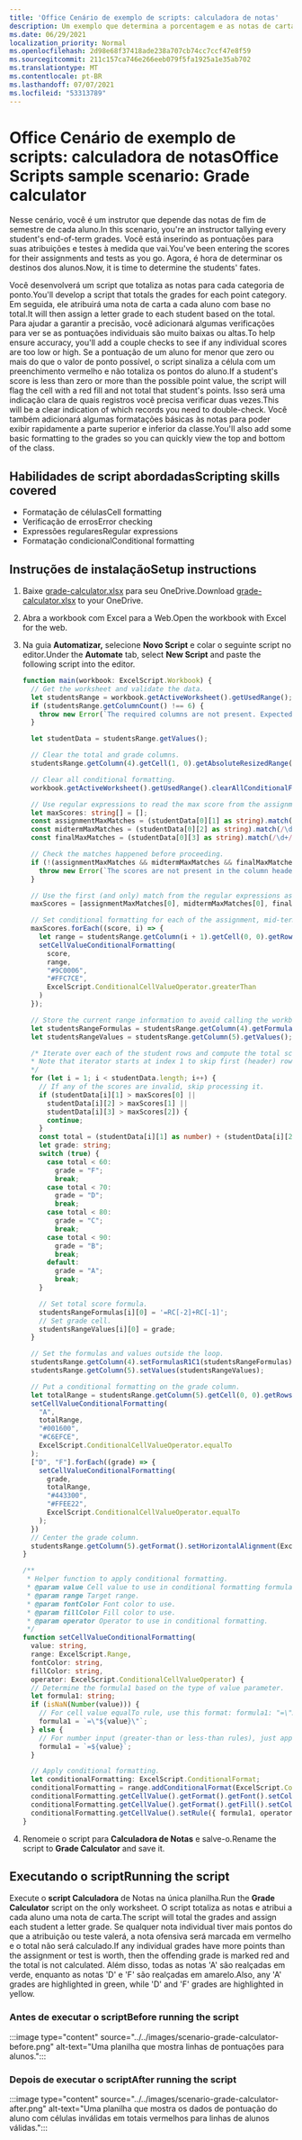 ```yaml
---
title: 'Office Cenário de exemplo de scripts: calculadora de notas'
description: Um exemplo que determina a porcentagem e as notas de carta para uma classe de alunos.
ms.date: 06/29/2021
localization_priority: Normal
ms.openlocfilehash: 2d98e68f37418ade238a707cb74cc7ccf47e8f59
ms.sourcegitcommit: 211c157ca746e266eeb079f5fa1925a1e35ab702
ms.translationtype: MT
ms.contentlocale: pt-BR
ms.lasthandoff: 07/07/2021
ms.locfileid: "53313789"
---
```

# <a name="office-scripts-sample-scenario-grade-calculator"></a><span data-ttu-id="64e8b-103">Office Cenário de exemplo de scripts: calculadora de notas</span><span class="sxs-lookup"><span data-stu-id="64e8b-103">Office Scripts sample scenario: Grade calculator</span></span>

<span data-ttu-id="64e8b-104">Nesse cenário, você é um instrutor que depende das notas de fim de semestre de cada aluno.</span><span class="sxs-lookup"><span data-stu-id="64e8b-104">In this scenario, you're an instructor tallying every student's end-of-term grades.</span></span> <span data-ttu-id="64e8b-105">Você está inserindo as pontuações para suas atribuições e testes à medida que vai.</span><span class="sxs-lookup"><span data-stu-id="64e8b-105">You've been entering the scores for their assignments and tests as you go.</span></span> <span data-ttu-id="64e8b-106">Agora, é hora de determinar os destinos dos alunos.</span><span class="sxs-lookup"><span data-stu-id="64e8b-106">Now, it is time to determine the students' fates.</span></span>

<span data-ttu-id="64e8b-107">Você desenvolverá um script que totaliza as notas para cada categoria de ponto.</span><span class="sxs-lookup"><span data-stu-id="64e8b-107">You'll develop a script that totals the grades for each point category.</span></span> <span data-ttu-id="64e8b-108">Em seguida, ele atribuirá uma nota de carta a cada aluno com base no total.</span><span class="sxs-lookup"><span data-stu-id="64e8b-108">It will then assign a letter grade to each student based on the total.</span></span> <span data-ttu-id="64e8b-109">Para ajudar a garantir a precisão, você adicionará algumas verificações para ver se as pontuações individuais são muito baixas ou altas.</span><span class="sxs-lookup"><span data-stu-id="64e8b-109">To help ensure accuracy, you'll add a couple checks to see if any individual scores are too low or high.</span></span> <span data-ttu-id="64e8b-110">Se a pontuação de um aluno for menor que zero ou mais do que o valor de ponto possível, o script sinaliza a célula com um preenchimento vermelho e não totaliza os pontos do aluno.</span><span class="sxs-lookup"><span data-stu-id="64e8b-110">If a student's score is less than zero or more than the possible point value, the script will flag the cell with a red fill and not total that student's points.</span></span> <span data-ttu-id="64e8b-111">Isso será uma indicação clara de quais registros você precisa verificar duas vezes.</span><span class="sxs-lookup"><span data-stu-id="64e8b-111">This will be a clear indication of which records you need to double-check.</span></span> <span data-ttu-id="64e8b-112">Você também adicionará algumas formatações básicas às notas para poder exibir rapidamente a parte superior e inferior da classe.</span><span class="sxs-lookup"><span data-stu-id="64e8b-112">You'll also add some basic formatting to the grades so you can quickly view the top and bottom of the class.</span></span>

## <a name="scripting-skills-covered"></a><span data-ttu-id="64e8b-113">Habilidades de script abordadas</span><span class="sxs-lookup"><span data-stu-id="64e8b-113">Scripting skills covered</span></span>

- <span data-ttu-id="64e8b-114">Formatação de células</span><span class="sxs-lookup"><span data-stu-id="64e8b-114">Cell formatting</span></span>
- <span data-ttu-id="64e8b-115">Verificação de erros</span><span class="sxs-lookup"><span data-stu-id="64e8b-115">Error checking</span></span>
- <span data-ttu-id="64e8b-116">Expressões regulares</span><span class="sxs-lookup"><span data-stu-id="64e8b-116">Regular expressions</span></span>
- <span data-ttu-id="64e8b-117">Formatação condicional</span><span class="sxs-lookup"><span data-stu-id="64e8b-117">Conditional formatting</span></span>

## <a name="setup-instructions"></a><span data-ttu-id="64e8b-118">Instruções de instalação</span><span class="sxs-lookup"><span data-stu-id="64e8b-118">Setup instructions</span></span>

1. <span data-ttu-id="64e8b-119">Baixe <a href="grade-calculator.xlsx">grade-calculator.xlsx</a> para seu OneDrive.</span><span class="sxs-lookup"><span data-stu-id="64e8b-119">Download <a href="grade-calculator.xlsx">grade-calculator.xlsx</a> to your OneDrive.</span></span>

1. <span data-ttu-id="64e8b-120">Abra a workbook com Excel para a Web.</span><span class="sxs-lookup"><span data-stu-id="64e8b-120">Open the workbook with Excel for the web.</span></span>

1. <span data-ttu-id="64e8b-121">Na guia **Automatizar,** selecione **Novo Script** e colar o seguinte script no editor.</span><span class="sxs-lookup"><span data-stu-id="64e8b-121">Under the **Automate** tab, select **New Script** and paste the following script into the editor.</span></span>

    ```TypeScript
    function main(workbook: ExcelScript.Workbook) {
      // Get the worksheet and validate the data.
      let studentsRange = workbook.getActiveWorksheet().getUsedRange();
      if (studentsRange.getColumnCount() !== 6) {
        throw new Error(`The required columns are not present. Expected column headers: "Student ID | Assignment score | Mid-term | Final | Total | Grade"`);
      }

      let studentData = studentsRange.getValues();

      // Clear the total and grade columns.
      studentsRange.getColumn(4).getCell(1, 0).getAbsoluteResizedRange(studentData.length - 1, 2).clear();

      // Clear all conditional formatting.
      workbook.getActiveWorksheet().getUsedRange().clearAllConditionalFormats();

      // Use regular expressions to read the max score from the assignment, mid-term, and final scores columns.
      let maxScores: string[] = [];
      const assignmentMaxMatches = (studentData[0][1] as string).match(/\d+/);
      const midtermMaxMatches = (studentData[0][2] as string).match(/\d+/);
      const finalMaxMatches = (studentData[0][3] as string).match(/\d+/);

      // Check the matches happened before proceeding.
      if (!(assignmentMaxMatches && midtermMaxMatches && finalMaxMatches)) {
        throw new Error(`The scores are not present in the column headers. Expected format: "Assignments (n)|Mid-term (n)|Final (n)"`);
      }

      // Use the first (and only) match from the regular expressions as the max scores.
      maxScores = [assignmentMaxMatches[0], midtermMaxMatches[0], finalMaxMatches[0]];

      // Set conditional formatting for each of the assignment, mid-term, and final scores columns.
      maxScores.forEach((score, i) => {
        let range = studentsRange.getColumn(i + 1).getCell(0, 0).getRowsBelow(studentData.length - 1);
        setCellValueConditionalFormatting(
          score,
          range,
          "#9C0006",
          "#FFC7CE",
          ExcelScript.ConditionalCellValueOperator.greaterThan
        )
      });

      // Store the current range information to avoid calling the workbook in the loop.
      let studentsRangeFormulas = studentsRange.getColumn(4).getFormulasR1C1();
      let studentsRangeValues = studentsRange.getColumn(5).getValues();

      /* Iterate over each of the student rows and compute the total score and letter grade.
      * Note that iterator starts at index 1 to skip first (header) row.
      */
      for (let i = 1; i < studentData.length; i++) {
        // If any of the scores are invalid, skip processing it.
        if (studentData[i][1] > maxScores[0] ||
          studentData[i][2] > maxScores[1] ||
          studentData[i][3] > maxScores[2]) {
          continue;
        }
        const total = (studentData[i][1] as number) + (studentData[i][2] as number) + (studentData[i][3] as number);
        let grade: string;
        switch (true) {
          case total < 60:
            grade = "F";
            break;
          case total < 70:
            grade = "D";
            break;
          case total < 80:
            grade = "C";
            break;
          case total < 90:
            grade = "B";
            break;
          default:
            grade = "A";
            break;
        }
    
        // Set total score formula.
        studentsRangeFormulas[i][0] = '=RC[-2]+RC[-1]';
        // Set grade cell.
        studentsRangeValues[i][0] = grade;
      }

      // Set the formulas and values outside the loop.
      studentsRange.getColumn(4).setFormulasR1C1(studentsRangeFormulas);
      studentsRange.getColumn(5).setValues(studentsRangeValues);

      // Put a conditional formatting on the grade column.
      let totalRange = studentsRange.getColumn(5).getCell(0, 0).getRowsBelow(studentData.length - 1);
      setCellValueConditionalFormatting(
        "A",
        totalRange,
        "#001600",
        "#C6EFCE",
        ExcelScript.ConditionalCellValueOperator.equalTo
      );
      ["D", "F"].forEach((grade) => {
        setCellValueConditionalFormatting(
          grade,
          totalRange,
          "#443300",
          "#FFEE22",
          ExcelScript.ConditionalCellValueOperator.equalTo
        );
      })
      // Center the grade column.
      studentsRange.getColumn(5).getFormat().setHorizontalAlignment(ExcelScript.HorizontalAlignment.center);
    }

    /**
     * Helper function to apply conditional formatting.
     * @param value Cell value to use in conditional formatting formula1.
     * @param range Target range.
     * @param fontColor Font color to use.
     * @param fillColor Fill color to use.
     * @param operator Operator to use in conditional formatting.
     */
    function setCellValueConditionalFormatting(
      value: string,
      range: ExcelScript.Range,
      fontColor: string,
      fillColor: string,
      operator: ExcelScript.ConditionalCellValueOperator) {
      // Determine the formula1 based on the type of value parameter.
      let formula1: string;
      if (isNaN(Number(value))) {
        // For cell value equalTo rule, use this format: formula1: "=\"A\"",
        formula1 = `=\"${value}\"`;
      } else {
        // For number input (greater-than or less-than rules), just append '='.
        formula1 = `=${value}`;
      }

      // Apply conditional formatting.
      let conditionalFormatting: ExcelScript.ConditionalFormat;
      conditionalFormatting = range.addConditionalFormat(ExcelScript.ConditionalFormatType.cellValue);
      conditionalFormatting.getCellValue().getFormat().getFont().setColor(fontColor);
      conditionalFormatting.getCellValue().getFormat().getFill().setColor(fillColor);
      conditionalFormatting.getCellValue().setRule({ formula1, operator });
    }
    ```

1. <span data-ttu-id="64e8b-122">Renomeie o script para **Calculadora de Notas** e salve-o.</span><span class="sxs-lookup"><span data-stu-id="64e8b-122">Rename the script to **Grade Calculator** and save it.</span></span>

## <a name="running-the-script"></a><span data-ttu-id="64e8b-123">Executando o script</span><span class="sxs-lookup"><span data-stu-id="64e8b-123">Running the script</span></span>

<span data-ttu-id="64e8b-124">Execute o **script Calculadora** de Notas na única planilha.</span><span class="sxs-lookup"><span data-stu-id="64e8b-124">Run the **Grade Calculator** script on the only worksheet.</span></span> <span data-ttu-id="64e8b-125">O script totaliza as notas e atribui a cada aluno uma nota de carta.</span><span class="sxs-lookup"><span data-stu-id="64e8b-125">The script will total the grades and assign each student a letter grade.</span></span> <span data-ttu-id="64e8b-126">Se qualquer nota individual tiver mais pontos do que a atribuição ou teste valerá, a nota ofensiva será marcada em vermelho e o total não será calculado.</span><span class="sxs-lookup"><span data-stu-id="64e8b-126">If any individual grades have more points than the assignment or test is worth, then the offending grade is marked red and the total is not calculated.</span></span> <span data-ttu-id="64e8b-127">Além disso, todas as notas 'A' são realçadas em verde, enquanto as notas 'D' e 'F' são realçadas em amarelo.</span><span class="sxs-lookup"><span data-stu-id="64e8b-127">Also, any 'A' grades are highlighted in green, while 'D' and 'F' grades are highlighted in yellow.</span></span>

### <a name="before-running-the-script"></a><span data-ttu-id="64e8b-128">Antes de executar o script</span><span class="sxs-lookup"><span data-stu-id="64e8b-128">Before running the script</span></span>

:::image type="content" source="../../images/scenario-grade-calculator-before.png" alt-text="Uma planilha que mostra linhas de pontuações para alunos.":::

### <a name="after-running-the-script"></a><span data-ttu-id="64e8b-130">Depois de executar o script</span><span class="sxs-lookup"><span data-stu-id="64e8b-130">After running the script</span></span>

:::image type="content" source="../../images/scenario-grade-calculator-after.png" alt-text="Uma planilha que mostra os dados de pontuação do aluno com células inválidas em totais vermelhos para linhas de alunos válidas.":::
